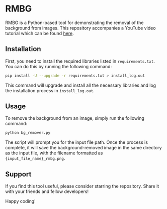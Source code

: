 # RMBG

RMBG is a Python-based tool for demonstrating the removal of the background from images. This repository accompanies a YouTube video tutorial which can be found [here](https://youtu.be/t24aCY6mvHw).

## Installation

First, you need to install the required libraries listed in `requirements.txt`. You can do this by running the following command:

```bash
pip install -U --upgrade -r requirements.txt > install_log.out
```

This command will upgrade and install all the necessary libraries and log the installation process in `install_log.out`.

## Usage

To remove the background from an image, simply run the following command:

```bash
python bg_remover.py
```

The script will prompt you for the input file path. Once the process is complete, it will save the background-removed image in the same directory as the input file, with the filename formatted as `{input_file_name}_rmbg.png`.

## Support

If you find this tool useful, please consider starring the repository. Share it with your friends and fellow developers!

Happy coding!
